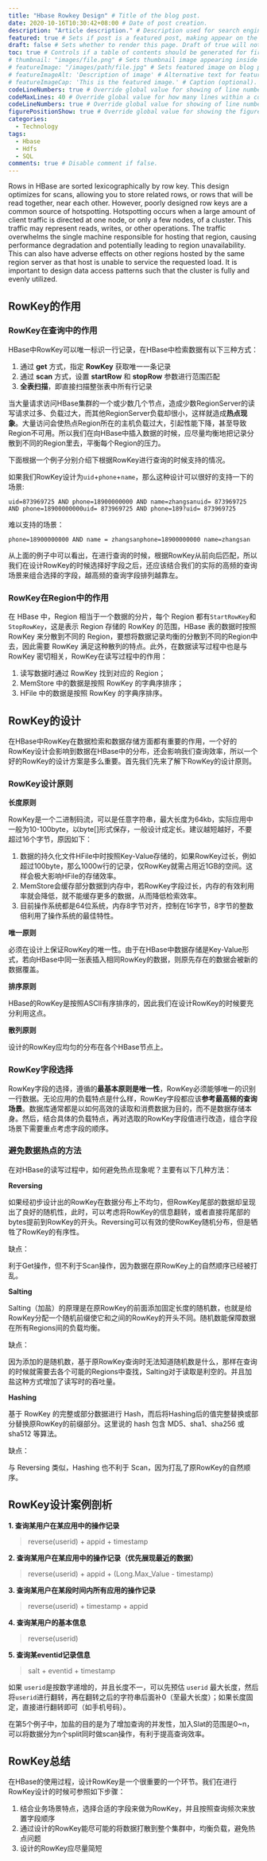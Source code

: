 ```yaml
---
title: "Hbase Rowkey Design" # Title of the blog post.
date: 2020-10-16T10:30:42+08:00 # Date of post creation.
description: "Article description." # Description used for search engine.
featured: true # Sets if post is a featured post, making appear on the home page side bar.
draft: false # Sets whether to render this page. Draft of true will not be rendered.
toc: true # Controls if a table of contents should be generated for first-level links automatically.
# thumbnail: "images/file.png" # Sets thumbnail image appearing inside card on homepage.
# featureImage: "/images/path/file.jpg" # Sets featured image on blog post.
# featureImageAlt: 'Description of image' # Alternative text for featured image.
# featureImageCap: 'This is the featured image.' # Caption (optional).
codeLineNumbers: true # Override global value for showing of line numbers within code block.
codeMaxLines: 40 # Override global value for how many lines within a code block before auto-collapsing.
codeLineNumbers: true # Override global value for showing of line numbers within code block.
figurePositionShow: true # Override global value for showing the figure label.
categories:
  - Technology
tags:
  - Hbase
  - Hdfs
  - SQL
comments: true # Disable comment if false.
---
```


Rows in HBase are sorted lexicographically by row key. This design optimizes for scans, allowing you to store related rows, or rows that will be read together, near each other. However, poorly designed row keys are a common source of hotspotting. Hotspotting occurs when a large amount of client traffic is directed at one node, or only a few nodes, of a cluster. This traffic may represent reads, writes, or other operations. The traffic overwhelms the single machine responsible for hosting that region, causing performance degradation and potentially leading to region unavailability. This can also have adverse effects on other regions hosted by the same region server as that host is unable to service the requested load. It is important to design data access patterns such that the cluster is fully and evenly utilized.

<!--more-->

## RowKey的作用

### RowKey在查询中的作用

HBase中RowKey可以唯一标识一行记录，在HBase中检索数据有以下三种方式：

1. 通过 **get** 方式，指定 **RowKey** 获取唯一一条记录
2. 通过 **scan** 方式，设置 **startRow** 和 **stopRow** 参数进行范围匹配
3. **全表扫描**，即直接扫描整张表中所有行记录

当大量请求访问HBase集群的一个或少数几个节点，造成少数RegionServer的读写请求过多、负载过大，而其他RegionServer负载却很小，这样就造成**热点现象**。大量访问会使热点Region所在的主机负载过大，引起性能下降，甚至导致Region不可用。所以我们在向HBase中插入数据的时候，应尽量均衡地把记录分散到不同的Region里去，平衡每个Region的压力。

下面根据一个例子分别介绍下根据RowKey进行查询的时候支持的情况。

如果我们RowKey设计为`uid`+`phone`+`name`，那么这种设计可以很好的支持一下的场景:

```
uid=873969725 AND phone=18900000000 AND name=zhangsanuid= 873969725 AND phone=18900000000uid= 873969725 AND phone=189?uid= 873969725
```

难以支持的场景：

```
phone=18900000000 AND name = zhangsanphone=18900000000 name=zhangsan
```

从上面的例子中可以看出，在进行查询的时候，根据RowKey从前向后匹配，所以我们在设计RowKey的时候选择好字段之后，还应该结合我们的实际的高频的查询场景来组合选择的字段，越高频的查询字段排列越靠左。

### RowKey在Region中的作用

在 HBase 中，Region 相当于一个数据的分片，每个 Region 都有`StartRowKey`和`StopRowKey`，这是表示 Region 存储的 RowKey 的范围，HBase 表的数据时按照 RowKey 来分散到不同的 Region，要想将数据记录均衡的分散到不同的Region中去，因此需要 RowKey 满足这种散列的特点。此外，在数据读写过程中也是与RowKey 密切相关，RowKey在读写过程中的作用：

1. 读写数据时通过 RowKey 找到对应的 Region；
2. MemStore 中的数据是按照 RowKey 的字典序排序；
3. HFile 中的数据是按照 RowKey 的字典序排序。

## RowKey的设计

在HBase中RowKey在数据检索和数据存储方面都有重要的作用，一个好的RowKey设计会影响到数据在HBase中的分布，还会影响我们查询效率，所以一个好的RowKey的设计方案是多么重要。首先我们先来了解下RowKey的设计原则。

### RowKey设计原则

**长度原则**

RowKey是一个二进制码流，可以是任意字符串，最大长度为64kb，实际应用中一般为10-100byte，以byte[]形式保存，一般设计成定长。建议越短越好，不要超过16个字节，原因如下：

1. 数据的持久化文件HFile中时按照Key-Value存储的，如果RowKey过长，例如超过100byte，那么1000w行的记录，仅RowKey就需占用近1GB的空间。这样会极大影响HFile的存储效率。
2. MemStore会缓存部分数据到内存中，若RowKey字段过长，内存的有效利用率就会降低，就不能缓存更多的数据，从而降低检索效率。
3. 目前操作系统都是64位系统，内存8字节对齐，控制在16字节，8字节的整数倍利用了操作系统的最佳特性。

**唯一原则**

必须在设计上保证RowKey的唯一性。由于在HBase中数据存储是Key-Value形式，若向HBase中同一张表插入相同RowKey的数据，则原先存在的数据会被新的数据覆盖。

**排序原则**

HBase的RowKey是按照ASCII有序排序的，因此我们在设计RowKey的时候要充分利用这点。

**散列原则**

设计的RowKey应均匀的分布在各个HBase节点上。

### RowKey字段选择

RowKey字段的选择，遵循的**最基本原则是唯一性**，RowKey必须能够唯一的识别一行数据。无论应用的负载特点是什么样，RowKey字段都应该**参考最高频的查询场景**。数据库通常都是以如何高效的读取和消费数据为目的，而不是数据存储本身。然后，结合具体的负载特点，再对选取的RowKey字段值进行改造，组合字段场景下需要重点考虑字段的顺序。

### 避免数据热点的方法

在对HBase的读写过程中，如何避免热点现象呢？主要有以下几种方法：

**Reversing**

如果经初步设计出的RowKey在数据分布上不均匀，但RowKey尾部的数据却呈现出了良好的随机性，此时，可以考虑将RowKey的信息翻转，或者直接将尾部的bytes提前到RowKey的开头。Reversing可以有效的使RowKey随机分布，但是牺牲了RowKey的有序性。

缺点：

利于Get操作，但不利于Scan操作，因为数据在原RowKey上的自然顺序已经被打乱。

**Salting**

Salting（加盐）的原理是在原RowKey的前面添加固定长度的随机数，也就是给RowKey分配一个随机前缀使它和之间的RowKey的开头不同。随机数能保障数据在所有Regions间的负载均衡。

缺点：

因为添加的是随机数，基于原RowKey查询时无法知道随机数是什么，那样在查询的时候就需要去各个可能的Regions中查找，Salting对于读取是利空的。并且加盐这种方式增加了读写时的吞吐量。

**Hashing**

基于 RowKey 的完整或部分数据进行 Hash，而后将Hashing后的值完整替换或部分替换原RowKey的前缀部分。这里说的 hash 包含 MD5、sha1、sha256 或 sha512 等算法。

缺点：

与 Reversing 类似，Hashing 也不利于 Scan，因为打乱了原RowKey的自然顺序。

## RowKey设计案例剖析

**1. 查询某用户在某应用中的操作记录**

> reverse(userid) + appid + timestamp

**2. 查询某用户在某应用中的操作记录（优先展现最近的数据）**

> reverse(userid) + appid + (Long.Max_Value - timestamp)

**3. 查询某用户在某段时间内所有应用的操作记录**

> reverse(userid) + timestamp + appid

**4. 查询某用户的基本信息**

> reverse(userid)

**5. 查询某eventid记录信息**

> salt + eventid + timestamp

如果 `userid`是按数字递增的，并且长度不一，可以先预估 `userid` 最大长度，然后将`userid`进行翻转，再在翻转之后的字符串后面补0（至最大长度）；如果长度固定，直接进行翻转即可（如手机号码）。

在第5个例子中，加盐的目的是为了增加查询的并发性，加入Slat的范围是0~n，可以将数据分为n个split同时做scan操作，有利于提高查询效率。

## RowKey总结

在HBase的使用过程，设计RowKey是一个很重要的一个环节。我们在进行RowKey设计的时候可参照如下步骤：

1. 结合业务场景特点，选择合适的字段来做为RowKey，并且按照查询频次来放置字段顺序
2. 通过设计的RowKey能尽可能的将数据打散到整个集群中，均衡负载，避免热点问题
3. 设计的RowKey应尽量简短
